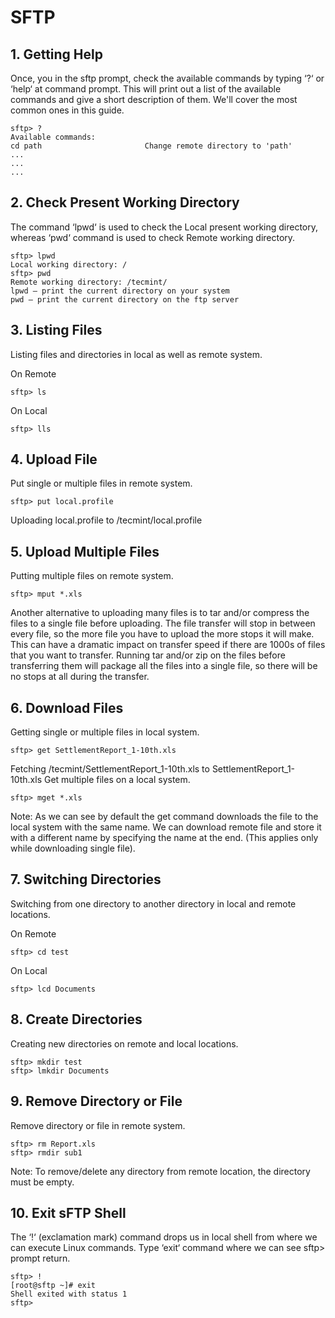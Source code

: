 # SFTP

## 1. Getting Help
Once, you in the sftp prompt, check the available commands by typing ‘?‘ or ‘help‘ at command prompt. This will print out a list of the available commands and give a short description of them. We'll cover the most common ones in this guide.

```
sftp> ?
Available commands:
cd path                       Change remote directory to 'path'
...
...
...
```

## 2. Check Present Working Directory
The command ‘lpwd‘ is used to check the Local present working directory, whereas ‘pwd‘ command is used to check Remote working directory.

```
sftp> lpwd
Local working directory: /
sftp> pwd
Remote working directory: /tecmint/
lpwd – print the current directory on your system
pwd – print the current directory on the ftp server
```

## 3. Listing Files
Listing files and directories in local as well as remote system.

On Remote
```
sftp> ls
```

On Local
```
sftp> lls
```

## 4. Upload File
Put single or multiple files in remote system.

```
sftp> put local.profile
```

Uploading local.profile to /tecmint/local.profile

## 5. Upload Multiple Files
Putting multiple files on remote system.

```
sftp> mput *.xls
```

Another alternative to uploading many files is to tar and/or compress the files to a single file before uploading. The file transfer will stop in between every file, so the more file you have to upload the more stops it will make. This can have a dramatic impact on transfer speed if there are 1000s of files that you want to transfer. Running tar and/or zip on the files before transferring them will package all the files into a single file, so there will be no stops at all during the transfer.

## 6. Download Files
Getting single or multiple files in local system.

```
sftp> get SettlementReport_1-10th.xls
```
Fetching /tecmint/SettlementReport_1-10th.xls to SettlementReport_1-10th.xls Get multiple files on a local system.

```
sftp> mget *.xls
```

Note: As we can see by default the get command downloads the file to the local system with the same name. We can download remote file and store it with a different name by specifying the name at the end. (This applies only while downloading single file).

## 7. Switching Directories
Switching from one directory to another directory in local and remote locations.

On Remote
```
sftp> cd test
```

On Local
```
sftp> lcd Documents
```

## 8. Create Directories
Creating new directories on remote and local locations.

```
sftp> mkdir test
sftp> lmkdir Documents
```

## 9. Remove Directory or File
Remove directory or file in remote system.

```
sftp> rm Report.xls
sftp> rmdir sub1
```

Note: To remove/delete any directory from remote location, the directory must be empty.

## 10. Exit sFTP Shell
The ‘!‘ (exclamation mark) command drops us in local shell from where we can execute Linux commands. Type ‘exit‘ command where we can see sftp> prompt return.

```
sftp> !
[root@sftp ~]# exit
Shell exited with status 1
sftp>
```
